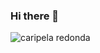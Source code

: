 ### Hi there 👋

![caripela redonda](https://github.com/rodrigoasis87/rodrigoasis87/assets/73196362/31cce43e-eb47-45e6-808f-69769362835e)

<!--
**rodrigoasis87/rodrigoasis87** is a ✨ _special_ ✨ repository because its `README.md` (this file) appears on your GitHub profile.

Here are some ideas to get you started:

- 🔭 I’m currently working on ...
- 🌱 I’m currently learning ...
- 👯 I’m looking to collaborate on ...
- 🤔 I’m looking for help with ...
- 💬 Ask me about ...
- 📫 How to reach me: ...
- 😄 Pronouns: ...
- ⚡ Fun fact: ...
-->
